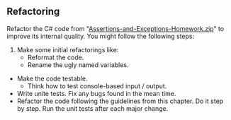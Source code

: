 ## Refactoring

Refactor the C# code from "[Assertions-and-Exceptions-Homework.zip](https://github.com/neutrino-git/TelerikAcademy/raw/master/Programming/04.HighQualityCode/13.Refactoring-Homework/Assertions-and-Exceptions-Homework.zip)" to improve its internal quality. You might follow the following steps:

1. Make some initial refactorings like:
    * Reformat the code.
    * Rename the ugly named variables.
* Make the code testable.
    * Think how to test console-based input / output.
* Write unite tests. Fix any bugs found in the mean time.
* Refactor the code following the guidelines from this chapter. Do it step by step. Run the unit tests after each major change.